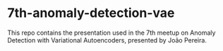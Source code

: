 # 7th-anomaly-detection-vae
This repo contains the presentation used in the 7th meetup on Anomaly Detection with Variational Autoencoders, presented by João Pereira.

